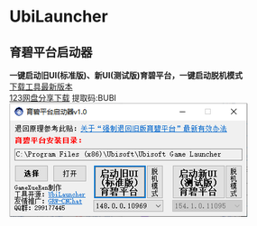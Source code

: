 # UbiLauncher
## 育碧平台启动器
**一键启动旧UI(标准版)、新UI(测试版)育碧平台，一键启动脱机模式**  
[下载工具最新版本](https://github.com/GameXueRen/UbiLauncher/releases/latest)  
[123网盘分享下载](https://www.123pan.com/s/Kgp7Vv-JL0wd.html)  提取码:BUBI  
![工具主界面](UbiLauncher-ManInterface.png)